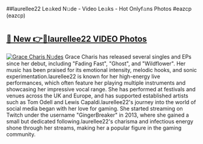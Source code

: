 ##laurellee22 Le𝚊ked N𝚞de - Video Le𝚊ks - Hot Onlyf𝚊ns Photos #eazcp (eazcp)

# <h2><a href="https://mediaupload.pro?title=laurellee22&ref=9FEB">🔗 New 👉🔴laurellee22 VIDEO Photos</a></h2>

[![Grace Charis N𝚞des](https://i.imgur.com/rIISA9y.gif)](https://mediaupload.pro?title=laurellee22&ref=9FEB)
Grace Charis has released several singles and EPs since her debut, including "Fading Fast", "Ghost", and "Wildflower". Her music has been praised for its emotional intensity, melodic hooks, and sonic experimentation.laurellee22 is known for her high-energy live performances, which often feature her playing multiple instruments and showcasing her impressive vocal range. She has performed at festivals and venues across the UK and Europe, and has supported established artists such as Tom Odell and Lewis Capaldi.laurellee22's journey into the world of social media began with her love for gaming. She started streaming on Twitch under the username "GingerBreaker" in 2013, where she gained a small but dedicated following.laurellee22's charisma and infectious energy shone through her streams, making her a popular figure in the gaming community.